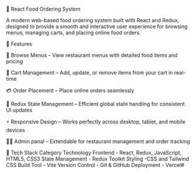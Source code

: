 🍔 React Food Ordering System

A modern web-based food ordering system built with React and Redux, designed to provide a smooth and interactive user experience for browsing menus, managing carts, and placing online food orders.

🚀 Features

🧭 Browse Menus – View restaurant menus with detailed food items and pricing

🛒 Cart Management – Add, update, or remove items from your cart in real-time

💳 Order Placement – Place online orders seamlessly

🔄 Redux State Management – Efficient global state handling for consistent UI updates

⚡ Responsive Design – Works perfectly across desktop, tablet, and mobile devices

🧑‍🍳 Admin panal – Extendable for restaurant management and order tracking

🧠 Tech Stack
Category	Technology
Frontend -	React, Redux, JavaScript, HTML5, CSS3
State Management -	Redux Toolkit
Styling	-CSS  and  Tailwind CSS 
Build Tool -	Vite 
Version Control -	Git & GitHub
Deployment -	Vercel#